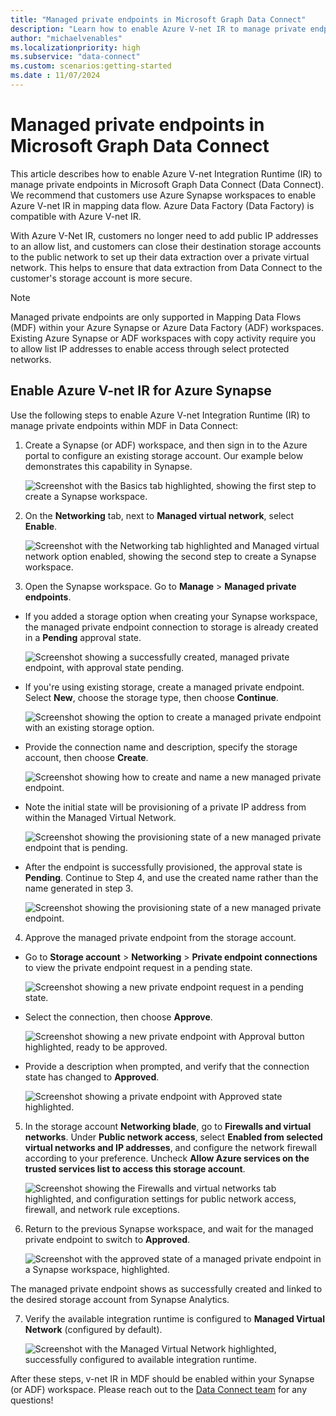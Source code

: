 ```yaml
---
title: "Managed private endpoints in Microsoft Graph Data Connect"
description: "Learn how to enable Azure V-net IR to manage private endpoints in Microsoft Graph Data Connect."
author: "michaelvenables"
ms.localizationpriority: high
ms.subservice: "data-connect"
ms.custom: scenarios:getting-started
ms.date : 11/07/2024
---
```


# Managed private endpoints in Microsoft Graph Data Connect

This article describes how to enable Azure V-net Integration Runtime (IR) to manage private endpoints in Microsoft Graph Data Connect (Data Connect). We recommend that customers use Azure Synapse workspaces to enable Azure V-net IR in mapping data flow. Azure Data Factory (Data Factory) is compatible with Azure V-net IR. 

With Azure V-Net IR, customers no longer need to add public IP addresses to an allow list, and customers can close their destination storage accounts to the public network to set up their data extraction over a private virtual network. This helps to ensure that data extraction from Data Connect to the customer's storage account is more secure.

> [!NOTE]
> Managed private endpoints are only supported in Mapping Data Flows (MDF) within your Azure Synapse or Azure Data Factory (ADF) workspaces. Existing Azure Synapse or ADF workspaces with copy activity require you to allow list IP addresses to enable access through select protected networks.

## Enable Azure V-net IR for Azure Synapse

Use the following steps to enable Azure V-net Integration Runtime (IR) to manage private endpoints within MDF in Data Connect:

1. Create a Synapse (or ADF) workspace, and then sign in to the Azure portal to configure an existing storage account. Our example below demonstrates this capability in Synapse.

   ![Screenshot with the Basics tab highlighted, showing the first step to create a Synapse workspace.](images/create-synapse-workspace.png)

2. On the **Networking** tab, next to **Managed virtual network**, select **Enable**.

   ![Screenshot with the Networking tab highlighted and Managed virtual network option enabled, showing the second step to create a Synapse workspace.](images/create-synapse-workspace-networking.png)

3. Open the Synapse workspace. Go to **Manage** > **Managed private endpoints**.

- If you added a storage option when creating your Synapse workspace, the managed private endpoint connection to storage is already created in a **Pending** approval state.

   ![Screenshot showing a successfully created, managed private endpoint, with approval state pending.](images/managed-private-endpoint-created-pending-approval-state.png)

- If you're using existing storage, create a managed private endpoint. Select **New**, choose the storage type, then choose **Continue**.

   ![Screenshot showing the option to create a managed private endpoint with an existing storage option.](images/create-managed-private-endpoint-existing-storage.png)

- Provide the connection name and description, specify the storage account, then choose **Create**.

   ![Screenshot showing how to create and name a new managed private endpoint.](images/create-new-managed-private-endpoint.png)

- Note the initial state will be provisioning of a private IP address from within the Managed Virtual Network.

   ![Screenshot showing the provisioning state of a new managed private endpoint that is pending.](images/managed-private-endpoint-provisioning-state.png)

- After the endpoint is successfully provisioned, the approval state is **Pending**. Continue to Step 4, and use the created name rather than the name generated in step 3.

   ![Screenshot showing the provisioning state of a new managed private endpoint.](images/managed-private-endpoint-approval-state-pending.png)

4. Approve the managed private endpoint from the storage account.

- Go to **Storage account** > **Networking** > **Private endpoint connections** to view the private endpoint request in a pending state.

   ![Screenshot showing a new private endpoint request in a pending state.](images/private-endpoint-request-pending-state.png)

- Select the connection, then choose **Approve**.

   ![Screenshot showing a new private endpoint with Approval button highlighted, ready to be approved.](images/private-endpoint-connection-approval-step.png)

- Provide a description when prompted, and verify that the connection state has changed to **Approved**.

   ![Screenshot showing a private endpoint with Approved state highlighted.](images/private-endpoint-connection-approved-status.png)

5. In the storage account **Networking blade**, go to **Firewalls and virtual networks**. Under **Public network access**, select **Enabled from selected virtual networks and IP addresses**, and configure the network firewall according to your preference. Uncheck **Allow Azure services on the trusted services list to access this storage account**.

   ![Screenshot showing the Firewalls and virtual networks tab highlighted, and configuration settings for public network access, firewall, and network rule exceptions.](images/firewalls-and-virtual-networks-configuration-settings.png)

6. Return to the previous Synapse workspace, and wait for the managed private endpoint to switch to **Approved**.

   ![Screenshot with the approved state of a managed private endpoint in a Synapse workspace, highlighted.](images/synapse-workspace-private-endpoint-approved-state.png)

The managed private endpoint shows as successfully created and linked to the desired storage account from Synapse Analytics.

7. Verify the available integration runtime is configured to **Managed Virtual Network** (configured by default).

   ![Screenshot with the Managed Virtual Network highlighted, successfully configured to available integration runtime.](images/integration-runtime-configured-managed-virtual-network.png)

After these steps, v-net IR in MDF should be enabled within your Synapse (or ADF) workspace. Please reach out to the [Data Connect team](mailto:dataconnect@microsoft.com) for any questions!
